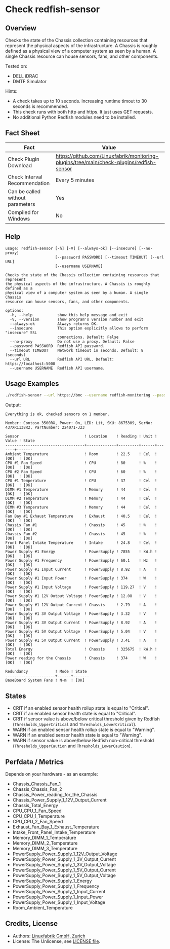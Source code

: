 # Check redfish-sensor

## Overview

Checks the state of the Chassis collection containing resources that represent the physical aspects of the infrastructure. A Chassis is roughly defined as a physical view of a computer system as seen by a human. A single Chassis resource can house sensors, fans, and other components.

Tested on:

* DELL iDRAC
* DMTF Simulator

Hints:

* A check takes up to 10 seconds. Increasing runtime timout to 30 seconds is recommended.
* This check runs with both http and https. It just uses GET requests.
* No additional Python Redfish modules need to be installed.


## Fact Sheet

| Fact | Value |
|----|----|
| Check Plugin Download                 | <https://github.com/Linuxfabrik/monitoring-plugins/tree/main/check-plugins/redfish-sensor> |
| Check Interval Recommendation         | Every 5 minutes |
| Can be called without parameters      | Yes |
| Compiled for Windows                  | No |


## Help

```text
usage: redfish-sensor [-h] [-V] [--always-ok] [--insecure] [--no-proxy]
                      [--password PASSWORD] [--timeout TIMEOUT] [--url URL]
                      [--username USERNAME]

Checks the state of the Chassis collection containing resources that represent
the physical aspects of the infrastructure. A Chassis is roughly defined as a
physical view of a computer system as seen by a human. A single Chassis
resource can house sensors, fans, and other components.

options:
  -h, --help           show this help message and exit
  -V, --version        show program's version number and exit
  --always-ok          Always returns OK.
  --insecure           This option explicitly allows to perform "insecure" SSL
                       connections. Default: False
  --no-proxy           Do not use a proxy. Default: False
  --password PASSWORD  Redfish API password.
  --timeout TIMEOUT    Network timeout in seconds. Default: 8 (seconds)
  --url URL            Redfish API URL. Default: https://localhost:5000
  --username USERNAME  Redfish API username.
```


## Usage Examples

```bash
./redfish-sensor --url https://bmc --username redfish-monitoring --password 'mypassword'
```

Output:

```text
Everything is ok, checked sensors on 1 member.

Member: Contoso 3500RX, Power: On, LED: Lit, SKU: 8675309, SerNo: 437XR1138R2, PartNumber: 224071-J23

Sensor                             ! Location    ! Reading ! Unit ! Value ! State 
-----------------------------------+-------------+---------+------+-------+-------
Ambient Temperature                ! Room        ! 22.5    ! Cel  ! [OK]  ! [OK]  
CPU #1 Fan Speed                   ! CPU         ! 80      ! %    ! [OK]  ! [OK]  
CPU #2 Fan Speed                   ! CPU         ! 60      ! %    ! [OK]  ! [OK]  
CPU #1 Temperature                 ! CPU         ! 37      ! Cel  ! [OK]  ! [OK]  
DIMM #1 Temperature                ! Memory      ! 44      ! Cel  ! [OK]  ! [OK]  
DIMM #2 Temperature                ! Memory      ! 44      ! Cel  ! [OK]  ! [OK]  
DIMM #3 Temperature                ! Memory      ! 44      ! Cel  ! [OK]  ! [OK]  
Fan Bay #1 Exhaust Temperature     ! Exhaust     ! 40.5    ! Cel  ! [OK]  ! [OK]  
Chassis Fan #1                     ! Chassis     ! 45      ! %    ! [OK]  ! [OK]  
Chassis Fan #2                     ! Chassis     ! 45      ! %    ! [OK]  ! [OK]  
Front Panel Intake Temperature     ! Intake      ! 24.8    ! Cel  ! [OK]  ! [OK]  
Power Supply #1 Energy             ! PowerSupply ! 7855    ! kW.h ! [OK]  ! [OK]  
Power Supply #1 Frequency          ! PowerSupply ! 60.1    ! Hz   ! [OK]  ! [OK]  
Power Supply #1 Input Current      ! PowerSupply ! 8.92    ! A    ! [OK]  ! [OK]  
Power Supply #1 Input Power        ! PowerSupply ! 374     ! W    ! [OK]  ! [OK]  
Power Supply #1 Input Voltage      ! PowerSupply ! 119.27  ! V    ! [OK]  ! [OK]  
Power Supply #1 12V Output Voltage ! PowerSupply ! 12.08   ! V    ! [OK]  ! [OK]  
Power Supply #1 12V Output Current ! Chassis     ! 2.79    ! A    ! [OK]  ! [OK]  
Power Supply #1 3V Output Voltage  ! PowerSupply ! 3.32    ! V    ! [OK]  ! [OK]  
Power Supply #1 3V Output Current  ! PowerSupply ! 8.92    ! A    ! [OK]  ! [OK]  
Power Supply #1 5V Output Voltage  ! PowerSupply ! 5.04    ! V    ! [OK]  ! [OK]  
Power Supply #1 5V Output Current  ! PowerSupply ! 3.41    ! A    ! [OK]  ! [OK]  
Total Energy                       ! Chassis     ! 325675  ! kW.h ! [OK]  ! [OK]  
Power reading for the Chassis      ! Chassis     ! 374     ! W    ! [OK]  ! [OK]

Redundancy            ! Mode ! State 
----------------------+------+-------
BaseBoard System Fans ! N+m  ! [OK]
```


## States

* CRIT if an enabled sensor health rollup state is equal to "Critical".
* CRIT if an enabled sensor health state is equal to "Critical".
* CRIT if sensor value is above/below critical threshold given by Redfish (`Thresholds_UpperCritical` and `Thresholds_LowerCritical`).
* WARN if an enabled sensor health rollup state is equal to "Warning".
* WARN if an enabled sensor health state is equal to "Warning".
* WARN if sensor value is above/below Redfish non-critical threshold (`Thresholds_UpperCaution` and `Thresholds_LowerCaution`).


## Perfdata / Metrics

Depends on your hardware - as an example:

* Chassis_Chassis_Fan_1
* Chassis_Chassis_Fan_2
* Chassis_Power_reading_for_the_Chassis
* Chassis_Power_Supply_1_12V_Output_Current
* Chassis_Total_Energy
* CPU_CPU_1_Fan_Speed
* CPU_CPU_1_Temperature
* CPU_CPU_2_Fan_Speed
* Exhaust_Fan_Bay_1_Exhaust_Temperature
* Intake_Front_Panel_Intake_Temperature
* Memory_DIMM_1_Temperature
* Memory_DIMM_2_Temperature
* Memory_DIMM_3_Temperature
* PowerSupply_Power_Supply_1_12V_Output_Voltage
* PowerSupply_Power_Supply_1_3V_Output_Current
* PowerSupply_Power_Supply_1_3V_Output_Voltage
* PowerSupply_Power_Supply_1_5V_Output_Current
* PowerSupply_Power_Supply_1_5V_Output_Voltage
* PowerSupply_Power_Supply_1_Energy
* PowerSupply_Power_Supply_1_Frequency
* PowerSupply_Power_Supply_1_Input_Current
* PowerSupply_Power_Supply_1_Input_Power
* PowerSupply_Power_Supply_1_Input_Voltage
* Room_Ambient_Temperature


## Credits, License

* Authors: [Linuxfabrik GmbH, Zurich](https://www.linuxfabrik.ch)
* License: The Unlicense, see [LICENSE file](https://unlicense.org/).
